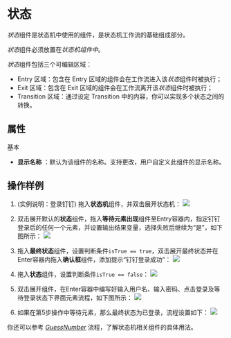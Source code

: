 # 状态

*状态*组件是状态机中使用的组件，是状态机工作流的基础组成部分。

*状态*组件必须放置在*状态机组件中*。

*状态*组件包括三个可编辑区域：
- Entry 区域：包含在 Entry 区域的组件会在工作流进入该*状态*组件时被执行；
- Exit 区域：包含在 Exit 区域的组件会在工作流离开该*状态*组件时被执行；
- Transition 区域：通过设定 Transition 中的内容，你可以实现多个状态之间的转换。

## 属性
基本
- **显示名称** ：默认为该组件的名称。支持更改，用户自定义此组件的显示名称。

## 操作样例

1. (实例说明：登录钉钉) 拖入**状态机**组件，并双击展开状态机：
![](https://docimages.blob.core.chinacloudapi.cn/images/Activities/stateMachine-1.png)

2. 双击展开默认的**状态**组件，拖入**等待元素出现**组件至Entry容器内，指定钉钉登录后的任何一个元素，并设置输出结果变量，选择失败后继续为“是”，如下图所示：
![](https://docimages.blob.core.chinacloudapi.cn/images/Activities/stateMachine-2.png)

3. 拖入**最终状态**组件，设置判断条件`isTrue == true`，双击展开最终状态并在Enter容器内拖入**确认框**组件，添加提示“钉钉登录成功”：
![](https://docimages.blob.core.chinacloudapi.cn/images/Activities/stateMachine-3.png)

4. 拖入**状态**组件，设置判断条件`isTrue == false`：
![](https://docimages.blob.core.chinacloudapi.cn/images/Activities/stateMachine-5.png)

5. 双击展开组件，在Enter容器中编写好输入用户名、输入密码、点击登录及等待登录状态下界面元素流程，如下图所示：
![](https://docimages.blob.core.chinacloudapi.cn/images/Activities/stateMachine-6.png)

6. 如果在第5步操作中等待元素，那么最终状态为已登录，流程设置如下：
![](https://docimages.blob.core.chinacloudapi.cn/images/Activities/stateMachine-7.png)

你还可以参考 [*GuessNumber*](https://docimages.blob.core.chinacloudapi.cn/images/dgsSample/GuessNumber.dgs) 流程，了解状态机相关组件的具体用法。

